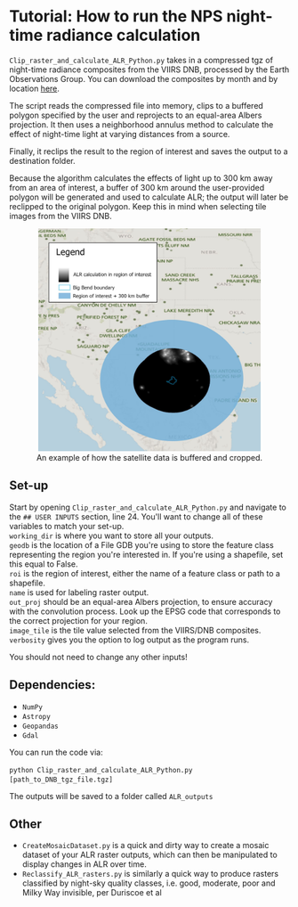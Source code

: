 # Tutorial: How to run the NPS night-time radiance calculation

`Clip_raster_and_calculate_ALR_Python.py` takes in a compressed tgz of night-time radiance composites from the VIIRS DNB, processed by the Earth Observations Group. You can download the composites by month and by location [here](https://eogdata.mines.edu/download_dnb_composites.html).

The script reads the compressed file into memory, clips to a buffered polygon specified by the user and reprojects to an equal-area Albers projection. It then uses a neighborhood annulus method to calculate the effect of night-time light at varying distances from a source. 

Finally, it reclips the result to the region of interest and saves the output to a destination folder.

Because the algorithm calculates the effects of light up to 300 km away from an area of interest, a buffer of 300 km around the user-provided polygon will be generated and used to calculate ALR; the output will later be reclipped to the original polygon. Keep this in mind when selecting tile images from the VIIRS DNB. 

<p align="center">
<img src="/images/buffer_example_crop.jpg" height="400" width="400">
    <br/> An example of how the satellite data is buffered and cropped.
</p>

## Set-up

Start by opening `Clip_raster_and_calculate_ALR_Python.py` and navigate to the `## USER INPUTS` section, line 24. You'll want to change all of these variables to match your set-up. <br/>
`working_dir` is where you want to store all your outputs. <br/>
`geodb` is the location of a File GDB you're using to store the feature class representing the region you're interested in. If you're using a shapefile, set this equal to False. <br/>
`roi` is the region of interest, either the name of a feature class or path to a shapefile. <br/>
`name` is used for labeling raster output. <br/>
`out_proj` should be an equal-area Albers projection, to ensure accuracy with the convolution process. Look up the EPSG code that corresponds to the correct projection for your region. <br/>
`image_tile` is the tile value selected from the VIIRS/DNB composites. <br/>
`verbosity` gives you the option to log output as the program runs.

You should not need to change any other inputs!

## Dependencies:
* `NumPy`
* `Astropy`
* `Geopandas`
* `Gdal`

You can run the code via:

`python Clip_raster_and_calculate_ALR_Python.py [path_to_DNB_tgz_file.tgz]`

The outputs will be saved to a folder called `ALR_outputs`

## Other
* `CreateMosaicDataset.py` is a quick and dirty way to create a mosaic dataset of your ALR raster outputs, which can then be manipulated to display changes in ALR over time.
* `Reclassify_ALR_rasters.py` is similarly a quick way to produce rasters classified by night-sky quality classes, i.e. good, moderate, poor and Milky Way invisible, per Duriscoe et al

